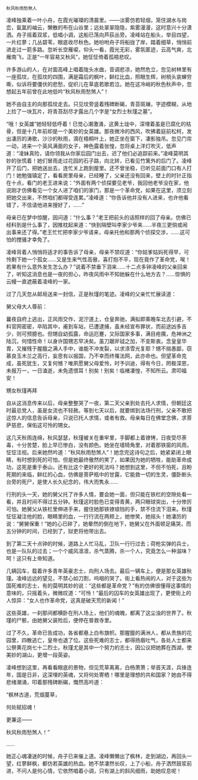     秋风秋雨愁煞人 

   凌峰独乘着一叶小舟，在霞光璀璨的清晨里。——淡雾仿若轻烟，笼住湖水与岗峦，氤氲的岫云，懒散的布在山谷里；远处翠翠隐隐，紫雾漫漫，这时意兴十分潇洒。舟子摇着双浆，低唱小调，这船已荡向芦荻丛旁。凌峰站在船头，举目四望，一片红蓼；几丛碧苇，眼底收尽秋色。她吩咐舟子将船拢了岸，踏着细草，悄悄前进走过一箭多路。忽听长空雁唳，仰头一看，霞光无彩，雾氛匿迹，云高气爽，北雁南飞，正是“一年容易又秋风”，她怔怔倚着孤梧悲叹。

   许多游山的人，在对面高峰上唱着陇头水曲，音调悲凉，她然危立，忽见树林里有一座孤坟，在孤坟的四围，满是霜后的枫叶，鲜红比血，照眼生辉，树梢头哀蝉穷嘶，似诉将要僵伏的悲愁，促织儿在草底若歌若泣。她在这冷峭的秋色秋声中，忽想起五年前曾在此地低吟“秋风秋雨愁煞人”！

   她不由自主的向那孤坟走去。只见坟旁竖着残碑断碣，青苔斑斓，字迹模糊，从地上捡了一块瓦片，将青苔刮尽才露出几个字是“女烈士秋瑾之墓”。

   “哦！女英雄”她轻轻低呼着！已觉心潮激涌，这黄土垅中，深埋着虽是已腐化的枯骨，但是十几年前却是一个美妙的女英雄。那夜微冷的西风，吹拂着庭前松柯，发出凄厉的涛歌，沙沙的秋雨，滴在梧桐叶上，她正坐在窗下，凄影独吊。忽见门帘一动，进来一个英风满面的女子，神色露着张惶，忽将桌上洋灯吹灭，低声道：“凌妹真险，请你领我从你家后园门出去，迟了他们必追踪前来。”凌峰莫明其妙的张慌着！她们冒雨走过花园的石子路，向北转，已看见竹篱外的后门了。凌峰开了后门，把她送出去，连忙关上跑到屋里。还不曾坐稳，已听见前面门口有人打门！她勉强镇定了，看看房里母亲，已经睡了，父亲还没有回来，壁上的时针正指在十点，看门的老王进来说：“外面有两个侦探要见老爷，我回他老爷没在家，他说刚才仿佛看见一个女人进了咱们的家门，那是一个革命党，如果在这里，须立刻把她交出来，不然咱们都得受连累。”凌峰道：“你告诉他并没有人进来，也许他看错了，不信请他进来搜好了，……”

   母亲已在梦中惊醒，因问道：“什么事？”老王把前头的话照样的回了母亲。仿佛已经料到是什么事了，因推枕起来道：“快到隔壁叫李家少爷来……半夜三更倘或闹出事来还了得。”老王忙忙把李家少爷请来，母亲托他和那两个侦探交涉，……这可怕的搅骚才幸免了。

   凌峰背着人悄悄将适才的事告诉了母亲，母亲不禁叹道：“你姑爹姑妈死得早，可怜剩下她一个孤女……又是生来气性高傲，喜打抱不平，现在竟作了革命党，唉！若果有什么意外发生怎么办？”说着不禁垂下泪来……十二点多钟凌峰的父亲回来了，听知这消息也是一夜的担心，昨夜风雨中不知她躲在什么地方去？……惊惧的云幔一直遮蔽着凌峰的一家。

   过了几天忽从邮局送来一封信，正是秋瑾的笔迹。凌峰的父亲忙忙展读道：

   舅父母大人尊前：

   曩夜自府上逃出，正风雨交作，泥泞道上，仓皇奔驰，满拟即乘晚车北去引避，不料官网密密，卒陷其中，甫到车站，已遭逮捕，虽未经宣布罪状，而前途凶多吉少，则可预臆也。但甥自幼孤露，命运厄蹇，又际国家多事，满目疮痍，危神洲之陆沉，何惜性命！以身许国甥志早决矣。虽刀踞斧钺之加，不变斯衷。念皇皇华胄，又摧残于腥膻之满人手中，谁能不冲发裂，以求涤雪光复耶？甥不揣愚鄙，窃慕良玉木兰之高行，妄思有以报国，乃不幸而终罹法网，此亦命也。但望革命克成，虽死犹生，又复何憾？唯夙愿舅父母爱怜，时予训迪，得有今日，罔极深恩，未报万一，一日溘逝，未免遗恨耳！别矣！别矣！临楮凄惶，不知所云。肃叩福安！

   甥女秋瑾再拜

   自从这消息传来以后，母亲整整哭了一夜，第二天父亲到处去托人求情，但朝廷这时最忌党人，虽是女流也不轻赦。等到七天以后，就要绑到法场行刑，父亲不敢把这惊人的信息告诉母亲，只说已托人求情，或者有救。母亲每日在佛堂念佛，求菩萨慈悲，保佑这可怜的甥女。

   这几天秋雨连绵，秋风瑟瑟，秋瑾被关在重牢里，手脚都上着镣铐，日夜受尽荼毒，十分苦楚，脸上早已惨白，没有颜色。她坐在墙犄角里，对着那铁窗的风雨，怔怔注视。后来她然吟道：“秋风秋雨愁煞人”！她念完这诗句之后，她紧紧闭上眼睛，有时想到死的可怕，但是她最终傲然的笑了，如果因为她的牺牲，能助革命成功，这死是重于泰山，还有比这个更好的死法吗？她想到这里，不但不怕死，且盼死期的来临，鲜红的心血，仿佛是菩萨瓶中的甘露，它能救一切的生灵，僵卧断头台旁的死尸，是使人长久纪念的，伟大而隽永……

   行刑的头一天，她的舅父托了许多人情，要会她一面，但只能在铁栏的空隙处看一看，并且时间不得过五分钟。秋瑾这时脸色已变得青黄，两只眼球突出，十分惨厉可怕。她舅父从铁栏里伸进手来，握住她那铁镣琅铛的手，禁不住流下泪来。秋瑾怔怔凝注他的脸，眼睛里的血，一行行流在两颊上，她惨笑，她摇头！她凄厉的说：“舅舅保重！”她的心已碎了，她晕然的倒在地下，她舅父在外面顿足痛哭，而五分钟的时间，已经到了，狱吏将他带出去。

   到了第二天十点钟的时候，道路上人忙马乱，卫队一行行过去；荷枪实弹的兵士，也是一队队的过去；一个个威风凛凛，杀气蒸腾，杀一个人，究竟怎么一种滋味？呵！这只有上帝知道。

   几辆囚车，载着许多青年英豪志士，向刑人场去。最后一辆车上，便是那女英雄秋瑾。凌峰远远的望见，不禁心如刀割，呜咽的哭了。街上看热闹的人，对于这些为国死难的志士，有的莫明其妙的说：“这些都是革命党？”有的仿佛很懂得这事情的意味的，只摇着头，微微叹道：“可怜！”最后的囚车的女英雄出现了，更使街上的人惊异：“女人也作革命党，这真是破天荒的新闻！”

   这些英雄，一刹那间都横卧在刑人场上，他们的魂魄，都离了这尘浊的世界了。秋瑾的尸骸，由她舅父装殓后，便停在普救寺里。

   过了不久，革命已告成功，各省都悬上白布旗帜。那腥膻的满洲人，都从贵族的花园里，四散逃亡，皇帝也退了位。这些死难的志士，都得扬眉吐气，各处人士都来公祭黄花岗七十二烈士。秋瑾尤是其中一个努力的志士，因公议把她葬在西湖，使美妙的湖山，更增一段英姿。

   凌峰想到这里，再看看眼底的景物，但见荒草离离，白杨萧萧；举首天涯，兵锋连年，国是日非，这深埋的英魂，又将何处寄栖！哪里是理想的共和国家？她由不得悲绪潮涌，叩着那残碑断碣，慨然高吟道：

   “枫林古道，荒烟蔓草，

   何处赋招魂！

   更兼这——

   秋风秋雨愁煞人！”

   ……

   她正心魂凄迷的时候，舟子已来催上道。凌峰懒懒出了枫林，走到湖边，再回头一望，红蓼鲜枫，都仿若英雄的热血。她不禁凄然长叹，上了小船，舟子洒然鼓浆前进，不问人是何心情，它依然唱着小调，只有湖上的斜风细雨，助她叹息呢！

